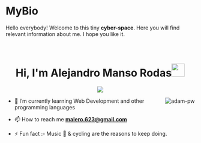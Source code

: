 # MyBio
Hello everybody! Welcome to this tiny <b>cyber-space</b>. Here you will find relevant information about me. I hope you like it.

<br>

<h1 align="center"><b> Hi, I'm Alejandro Manso Rodas</b><img src="https://media.giphy.com/media/hvRJCLFzcasrR4ia7z/giphy.gif" width="35"></h1>
<!-- meow -->
<p align="center">
  <a href="https://github.com/DenverCoder1/readme-typing-svg"><img src="https://readme-typing-svg.herokuapp.com?font=Time+New+Roman&color=cyan&size=25&center=true&vCenter=true&width=600&height=100&lines=Alejandro+Manso+Rodas..&hearts;++;Self-taught+Front-End+Developer,;Computer+Science+Beginner,;born+ready,;Active+Learner/Researcher,;Love+to+learn+new+stuffs..<3"></a>
</p> 

<p><img align="right" src="https://github.com/Adam-pw/Adam-pw/blob/main/animation_500_kxa883sd.gif" alt="adam-pw" /></p>

- 🌱 I’m currently learning Web Development and other programming languages

- 📫 How to reach me **malero.623@gmail.com**

- ⚡ Fun fact :- Music 🎵 & cycling are the reasons to keep doing.

<br>



